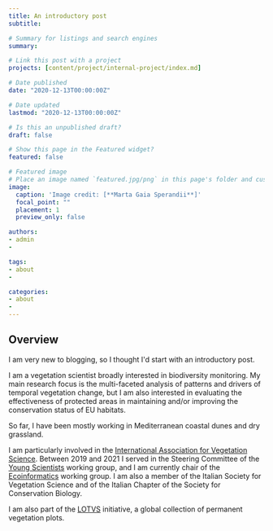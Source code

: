 ```yaml
---
title: An introductory post
subtitle:

# Summary for listings and search engines
summary:

# Link this post with a project
projects: [content/project/internal-project/index.md]

# Date published
date: "2020-12-13T00:00:00Z"

# Date updated
lastmod: "2020-12-13T00:00:00Z"

# Is this an unpublished draft?
draft: false

# Show this page in the Featured widget?
featured: false

# Featured image
# Place an image named `featured.jpg/png` in this page's folder and customize its options here.
image:
  caption: 'Image credit: [**Marta Gaia Sperandii**]'
  focal_point: ""
  placement: 1
  preview_only: false

authors:
- admin
-

tags:
- about
-

categories:
- about
-
---
```


## Overview
I am very new to blogging, so I thought I'd start with an introductory post.

I am a vegetation scientist broadly interested in biodiversity monitoring. My main research focus is the multi-faceted analysis of patterns and drivers of temporal vegetation change, but I am also interested in evaluating the effectiveness of protected areas in maintaining and/or improving the conservation status of EU habitats.

So far, I have been mostly working in Mediterranean coastal dunes and dry grassland.

I am particularly involved in the [International Association for Vegetation Science](https://www.iavs.org/default.aspx). Between 2019 and 2021 I served in the Steering Committee of the [Young Scientists](https://www.iavs.org/page/working-groups_young-scientists) working group, and I am currently chair of the [Ecoinformatics](https://www.iavs.org/page/working-groups_ecoinformatics) working group. I am also a member of the Italian Society for Vegetation Science and of the Italian Chapter of the Society for Conservation Biology.

I am also part of the [LOTVS](https://lotvs.csic.es) initiative, a global collection of permanent vegetation plots.
